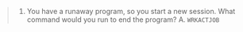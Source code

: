 > 1. You have a runaway program, so you start a new session. What command would you run to end the program?
A. ```WRKACTJOB```

